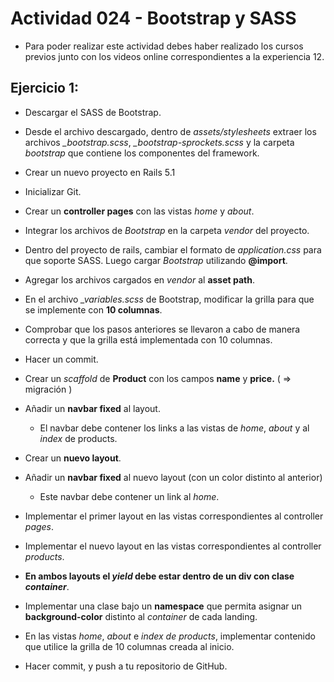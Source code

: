 # Actividad 024 - Bootstrap y SASS

- Para poder realizar este actividad debes haber realizado los cursos previos junto con los videos online correspondientes a la experiencia 12.

## Ejercicio 1:

- Descargar el SASS de Bootstrap.

- Desde el archivo descargado, dentro de *assets/stylesheets* extraer los archivos *_bootstrap.scss*,  *_bootstrap-sprockets.scss* y la carpeta *bootstrap* que contiene los componentes del framework.

- Crear un nuevo proyecto en Rails 5.1

- Inicializar Git.

- Crear un **controller pages** con las vistas *home* y *about*.

- Integrar los archivos de *Bootstrap* en la carpeta *vendor* del proyecto.

- Dentro del proyecto de rails, cambiar el formato de *application.css* para que soporte SASS. Luego cargar *Bootstrap* utilizando **@import**.

- Agregar los archivos cargados en *vendor* al **asset path**.

- En el archivo *_variables.scss* de Bootstrap, modificar la grilla para que se implemente con **10 columnas**.

- Comprobar que los pasos anteriores se llevaron a cabo de manera correcta y que la grilla está implementada con 10 columnas.

- Hacer un commit.

- Crear un *scaffold* de **Product** con los campos **name** y **price.** ( => migración )

- Añadir un **navbar fixed** al layout.

    - El navbar debe contener los links a las vistas de *home*, *about* y al *index* de products.

- Crear un **nuevo layout**.

- Añadir un **navbar fixed** al nuevo layout (con un color distinto al anterior)

    - Este navbar debe contener un link al *home*.

- Implementar el primer layout en las vistas correspondientes al controller *pages*.

- Implementar el nuevo layout en las vistas correspondientes al controller *products*.

- **En ambos layouts el *yield* debe estar dentro de un div con clase *container***.

- Implementar una clase bajo un **namespace** que permita asignar un **background-color** distinto al *container* de cada landing. 

- En las vistas *home*, *about* e *index de products*, implementar contenido que utilice la grilla de 10 columnas creada al inicio.

- Hacer commit, y push a tu repositorio de GitHub.
